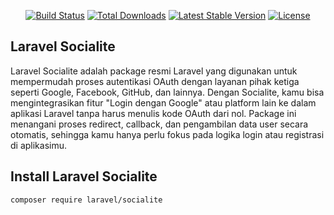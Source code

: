 <p align="center">
<a href="https://github.com/laravel/framework/actions"><img src="https://github.com/laravel/framework/workflows/tests/badge.svg" alt="Build Status"></a>
<a href="https://packagist.org/packages/laravel/framework"><img src="https://img.shields.io/packagist/dt/laravel/framework" alt="Total Downloads"></a>
<a href="https://packagist.org/packages/laravel/framework"><img src="https://img.shields.io/packagist/v/laravel/framework" alt="Latest Stable Version"></a>
<a href="https://packagist.org/packages/laravel/framework"><img src="https://img.shields.io/packagist/l/laravel/framework" alt="License"></a>
</p>

## Laravel Socialite

Laravel Socialite adalah package resmi Laravel yang digunakan untuk mempermudah proses autentikasi OAuth dengan layanan pihak ketiga seperti Google, Facebook, GitHub, dan lainnya. Dengan Socialite, kamu bisa mengintegrasikan fitur "Login dengan Google" atau platform lain ke dalam aplikasi Laravel tanpa harus menulis kode OAuth dari nol. Package ini menangani proses redirect, callback, dan pengambilan data user secara otomatis, sehingga kamu hanya perlu fokus pada logika login atau registrasi di aplikasimu.


## Install Laravel Socialite 

```bash 
composer require laravel/socialite
```


